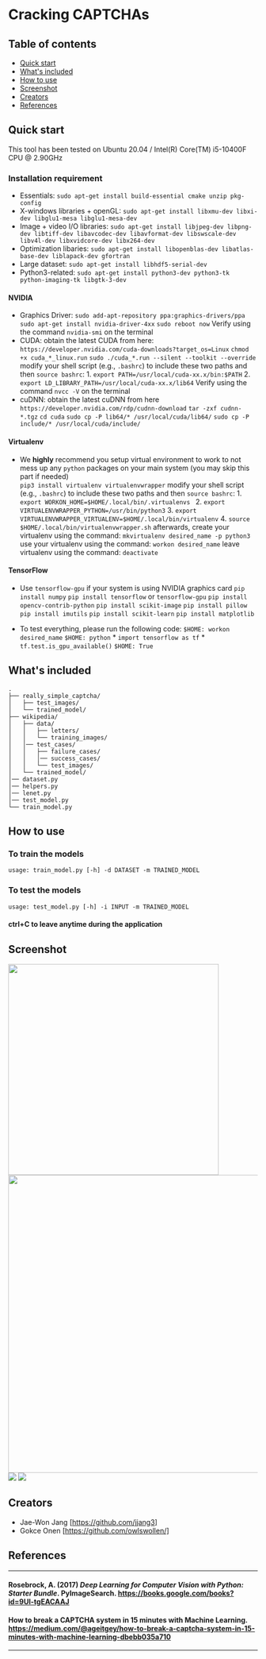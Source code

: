 # Cracking CAPTCHAs

## Table of contents

- [Quick start](#quick-start)
- [What's included](#whats-included)
- [How to use](#how-to-use)
- [Screenshot](#screenshot)
- [Creators](#creators)
- [References](#references)

## Quick start

This tool has been tested on Ubuntu 20.04 / Intel(R) Core(TM) i5-10400F CPU @ 2.90GHz 

### Installation requirement
- Essentials: 
    ```sudo apt-get install build-essential cmake unzip pkg-config```
- X-windows libraries + openGL: 
    ```sudo apt-get install libxmu-dev libxi-dev libglu1-mesa libglu1-mesa-dev```
- Image + video I/O libraries: 
    ```sudo apt-get install libjpeg-dev libpng-dev libtiff-dev libavcodec-dev libavformat-dev libswscale-dev libv4l-dev libxvidcore-dev libx264-dev```
- Optimization libaries: 
    ```sudo apt-get install libopenblas-dev libatlas-base-dev liblapack-dev gfortran```
- Large dataset: 
    ```sudo apt-get install libhdf5-serial-dev```
- Python3-related: 
    ```sudo apt-get install python3-dev python3-tk python-imaging-tk libgtk-3-dev```

#### NVIDIA

- Graphics Driver: 
        ```sudo add-apt-repository ppa:graphics-drivers/ppa```
        ```sudo apt-get install nvidia-driver-4xx```
        ```sudo reboot now```
        Verify using the command ```nvidia-smi``` on the terminal
- CUDA:
        obtain the latest CUDA from here: ```https://developer.nvidia.com/cuda-downloads?target_os=Linux```
        ```chmod +x cuda_*_linux.run```
        ```sudo ./cuda_*.run --silent --toolkit --override```
        modify your shell script (e.g., `.bashrc`) to include these two paths and then ```source bashrc```:
            1. ```export PATH=/usr/local/cuda-xx.x/bin:$PATH```
            2. ```export LD_LIBRARY_PATH=/usr/local/cuda-xx.x/lib64```
        Verify using the command ```nvcc -V``` on the terminal
- cuDNN: 
        obtain the latest cuDNN from here ```https://developer.nvidia.com/rdp/cudnn-download```
        ```tar -zxf cudnn-*.tgz```
        ```cd cuda```
        ```sudo cp -P lib64/* /usr/local/cuda/lib64/```
        ```sudo cp -P include/* /usr/local/cuda/include/```



#### Virtualenv
- We **highly** recommend you setup virtual environment to work to not mess up any `python` packages on your main system (you may skip this part if needed)     
     ```pip3 install virtualenv virtualenvwrapper```
    modify your shell script (e.g., `.bashrc`) to include these two paths and then ```source bashrc```:
        1. ```export WORKON_HOME=$HOME/.local/bin/.virtualenvs ```
        2. ```export VIRTUALENVWRAPPER_PYTHON=/usr/bin/python3```
        3. ```export VIRTUALENVWRAPPER_VIRTUALENV=$HOME/.local/bin/virtualenv```
        4. ```source $HOME/.local/bin/virtualenvwrapper.sh```
    afterwards, create your virtualenv using the command: ```mkvirtualenv desired_name -p python3```
    use your virtualenv using the command: ```workon desired_name```
    leave virtualenv using the command: ```deactivate```

#### TensorFlow
- Use ```tensorflow-gpu``` if your system is using NVIDIA graphics card
    ```pip install numpy```
    ```pip install tensorflow``` or ```tensorflow-gpu```
    ```pip install opencv-contrib-python```
    ```pip install scikit-image```
    ```pip install pillow```
    ```pip install imutils```
    ```pip install scikit-learn```
    ```pip install matplotlib```

- To test everything, please run the following code:
    ```$HOME: workon desired_name```
    ```$HOME: python```
        * ```import tensorflow as tf```
        * ```tf.test.is_gpu_available()```
    ```$HOME: True```

## What's included
```
.
├── really_simple_captcha/
│   ├── test_images/
│   └── trained_model/
├── wikipedia/
│   ├── data/
│   │   ├── letters/
│   │   └── training_images/
│   │── test_cases/
│   │   ├── failure_cases/
│   │   │── success_cases/
│   │   └── test_images/
│   └── trained_model/
│── dataset.py
│── helpers.py
│── lenet.py
│── test_model.py
└── train_model.py
```

## How to use

### To train the models
```usage: train_model.py [-h] -d DATASET -m TRAINED_MODEL```

### To test the models
```usage: test_model.py [-h] -i INPUT -m TRAINED_MODEL```

#### ctrl+C to leave anytime during the application

## Screenshot

<img src="images/Training.png" width="425"/> <img src="images/Trained.png" width="600"/> 
![](images/Screenshot.png)
![](images/Screenshot2.png)

## Creators
- Jae-Won Jang [https://github.com/jjang3]
- Gokce Onen [https://github.com/owlswollen/]

## References
---
#### Rosebrock, A. (2017) *Deep Learning for Computer Vision with Python: Starter Bundle*. PyImageSearch. https://books.google.com/books?id=9Ul-tgEACAAJ
#### How to break a CAPTCHA system in 15 minutes with Machine Learning. https://medium.com/@ageitgey/how-to-break-a-captcha-system-in-15-minutes-with-machine-learning-dbebb035a710
---